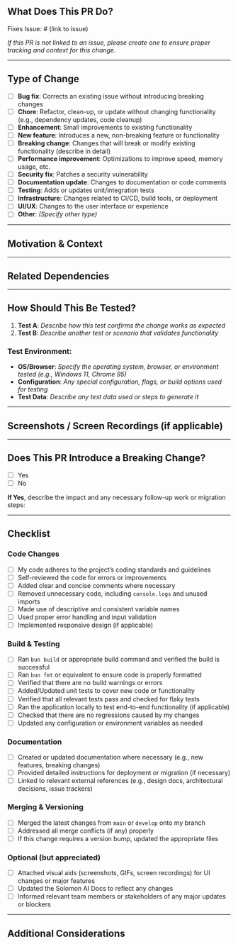 ## What Does This PR Do?

<!-- Provide a comprehensive summary of the changes made in this PR. Clearly explain what issue(s) it addresses and the reasons behind the change. Mention any related context, technical decisions, or design choices. If there are external dependencies or follow-up tasks, include them here. -->

Fixes Issue: # (link to issue)

_If this PR is not linked to an issue, please create one to ensure proper tracking and context for this change._

---

## Type of Change

<!-- Please mark the appropriate option(s) with an [x] to describe the type of change this PR introduces. You can select multiple if necessary. -->

- [ ] **Bug fix**: Corrects an existing issue without introducing breaking changes
- [ ] **Chore**: Refactor, clean-up, or update without changing functionality (e.g., dependency updates, code cleanup)
- [ ] **Enhancement**: Small improvements to existing functionality
- [ ] **New feature**: Introduces a new, non-breaking feature or functionality
- [ ] **Breaking change**: Changes that will break or modify existing functionality (describe in detail)
- [ ] **Performance improvement**: Optimizations to improve speed, memory usage, etc.
- [ ] **Security fix**: Patches a security vulnerability
- [ ] **Documentation update**: Changes to documentation or code comments
- [ ] **Testing**: Adds or updates unit/integration tests
- [ ] **Infrastructure**: Changes related to CI/CD, build tools, or deployment
- [ ] **UI/UX**: Changes to the user interface or experience
- [ ] **Other**: _(Specify other type)_

---

## Motivation & Context

<!-- Explain the problem that this PR is solving. Why is this change necessary? What’s the motivation? Provide background context, related tickets/issues, and any relevant links or references. -->

---

## Related Dependencies

<!-- List any new dependencies introduced or existing dependencies updated in this PR. Include package versions and any special considerations for compatibility or deployment. -->

---

## How Should This Be Tested?

<!-- Provide specific testing instructions to validate the functionality of this change. Include any setup/configuration required, environment details, and clear reproduction steps. Link to relevant test cases if applicable. -->

1. **Test A**: _Describe how this test confirms the change works as expected_
2. **Test B**: _Describe another test or scenario that validates functionality_

### Test Environment:
- **OS/Browser**: _Specify the operating system, browser, or environment tested (e.g., Windows 11, Chrome 95)_
- **Configuration**: _Any special configuration, flags, or build options used for testing_
- **Test Data**: _Describe any test data used or steps to generate it_

---

## Screenshots / Screen Recordings (if applicable)

<!-- If there are visual changes, attach screenshots or a video demonstrating the new functionality or UI updates. -->

---

## Does This PR Introduce a Breaking Change?

- [ ] Yes
- [ ] No

**If Yes**, describe the impact and any necessary follow-up work or migration steps:
<!-- Detail what areas of the system will be impacted by the breaking change and how to address it. -->

---

## Checklist

<!-- Please go through this checklist before submitting your PR to ensure everything is ready for review. -->

### Code Changes

- [ ] My code adheres to the project’s coding standards and guidelines
- [ ] Self-reviewed the code for errors or improvements
- [ ] Added clear and concise comments where necessary
- [ ] Removed unnecessary code, including `console.logs` and unused imports
- [ ] Made use of descriptive and consistent variable names
- [ ] Used proper error handling and input validation
- [ ] Implemented responsive design (if applicable)

### Build & Testing

- [ ] Ran `bun build` or appropriate build command and verified the build is successful
- [ ] Ran `bun fmt` or equivalent to ensure code is properly formatted
- [ ] Verified that there are no build warnings or errors
- [ ] Added/Updated unit tests to cover new code or functionality
- [ ] Verified that all relevant tests pass and checked for flaky tests
- [ ] Ran the application locally to test end-to-end functionality (if applicable)
- [ ] Checked that there are no regressions caused by my changes
- [ ] Updated any configuration or environment variables as needed

### Documentation

- [ ] Created or updated documentation where necessary (e.g., new features, breaking changes)
- [ ] Provided detailed instructions for deployment or migration (if necessary)
- [ ] Linked to relevant external references (e.g., design docs, architectural decisions, issue trackers)

### Merging & Versioning

- [ ] Merged the latest changes from `main` or `develop` onto my branch
- [ ] Addressed all merge conflicts (if any) properly
- [ ] If this change requires a version bump, updated the appropriate files

### Optional (but appreciated)

- [ ] Attached visual aids (screenshots, GIFs, screen recordings) for UI changes or major features
- [ ] Updated the Solomon AI Docs to reflect any changes
- [ ] Informed relevant team members or stakeholders of any major updates or blockers

---

## Additional Considerations

<!-- Add any other details, limitations, or questions for the reviewers. Mention specific areas that need feedback, clarification, or extra attention during the review process. -->

